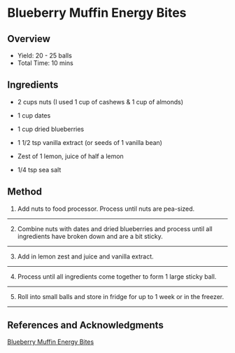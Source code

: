 # Blueberry Muffin Energy Bites

## Overview

- Yield: 20 - 25 balls
- Total Time: 10 mins

## Ingredients

- 2 cups nuts (I used 1 cup of cashews & 1 cup of almonds)

- 1 cup dates

- 1 cup dried blueberries

- 1 1/2 tsp vanilla extract (or seeds of 1 vanilla bean)

- Zest of 1 lemon, juice of half a lemon

- 1/4 tsp sea salt

## Method

1. Add nuts to food processor. Process until nuts are pea-sized.
---
2. Combine nuts with dates and dried blueberries and process until all ingredients have broken down and are a bit sticky.
---
3. Add in lemon zest and juice and vanilla extract.
---
4. Process until all ingredients come together to form 1 large sticky ball.
---
5. Roll into small balls and store in fridge for up to 1 week or in the freezer.
---

## References and Acknowledgments

[Blueberry Muffin Energy Bites](http://www.thehealthymaven.com/2013/05/blueberry-muffin-energy-bites.html)
